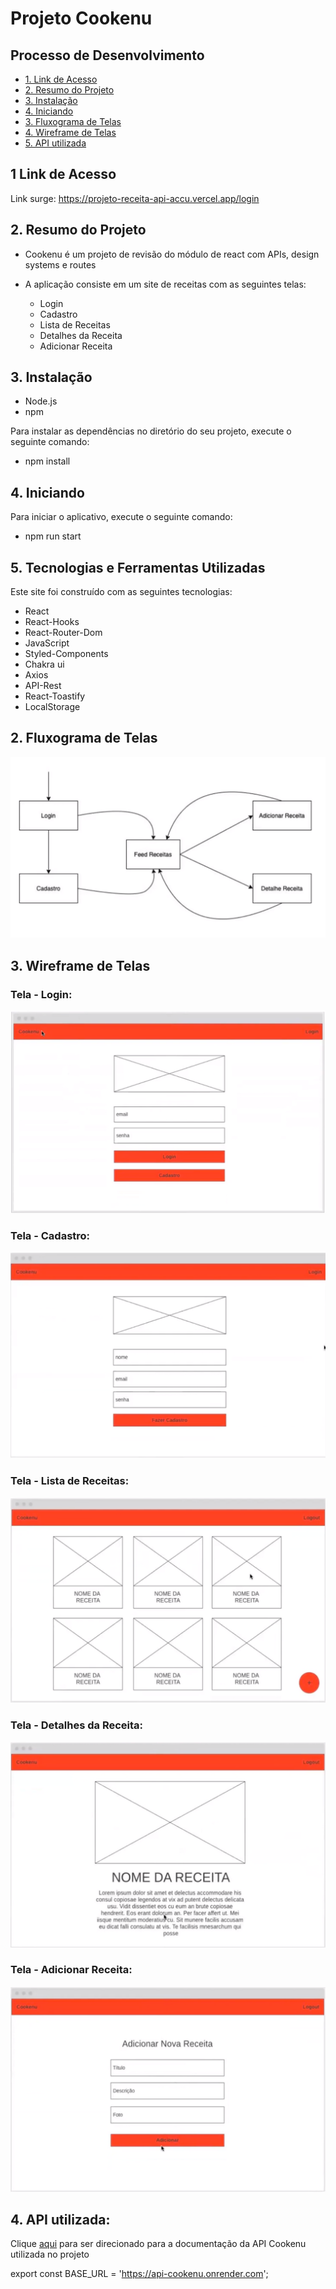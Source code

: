 # Projeto Cookenu

## Processo de Desenvolvimento

- [1. Link de Acesso](#Link-de-Acesso)
- [2. Resumo do Projeto](#1-resumo-do-projeto)
- [3. Instalação](#Instalação)
- [4. Iniciando](#Iniciando)
- [3. Fluxograma de Telas](#2-fluxograma-de-telas)
- [4. Wireframe de Telas](#3-wireframe-de-telas)
- [5. API utilizada](#4-api-utilizada)

## 1 Link de Acesso

Link surge: https://projeto-receita-api-accu.vercel.app/login

## 2. Resumo do Projeto

- Cookenu é um projeto de revisão do módulo de react com APIs, design systems e routes

- A aplicação consiste em um site de receitas com as seguintes telas:
  - Login
  - Cadastro
  - Lista de Receitas
  - Detalhes da Receita
  - Adicionar Receita

## 3. Instalação

- Node.js
- npm

Para instalar as dependências no diretório do seu projeto, execute o seguinte comando:

- npm install

## 4. Iniciando

Para iniciar o aplicativo, execute o seguinte comando:

- npm run start

## 5. Tecnologias e Ferramentas Utilizadas

Este site foi construído com as seguintes tecnologias:

- React
- React-Hooks
- React-Router-Dom
- JavaScript
- Styled-Components
- Chakra ui
- Axios
- API-Rest
- React-Toastify
- LocalStorage

## 2. Fluxograma de Telas

![Fluxograma de Telas](./src/images/images-readme/image-0.png)

## 3. Wireframe de Telas

### Tela - Login:

![Tela - Login](./src/images/images-readme/image-1.png)

### Tela - Cadastro:

![Tela - Cadastro](./src/images/images-readme/image-2.png)

### Tela - Lista de Receitas:

![Alt text](./src/images/images-readme/image-3.png)

### Tela - Detalhes da Receita:

![Alt text](./src/images/images-readme/image-4.png)

### Tela - Adicionar Receita:

![Alt text](./src/images/images-readme/image-5.png)

## 4. API utilizada:

Clique [aqui](https://documenter.getpostman.com/view/21151478/2s8YzMZRju#intro) para ser direcionado para a documentação da API Cookenu utilizada no projeto

export const BASE_URL = 'https://api-cookenu.onrender.com';
